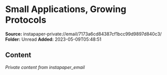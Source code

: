 # Small Applications, Growing Protocols

**Source:** instapaper-private://email/7173a6cd84387cf1bcc99d9897d840c3/
**Folder:** Unread
**Added:** 2023-05-09T05:48:51




## Content
*Private content from instapaper_email*
